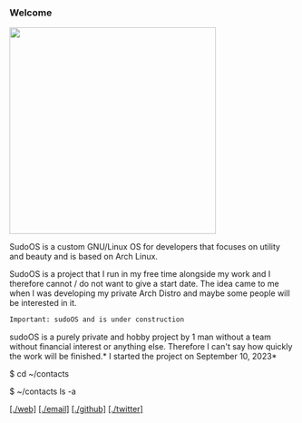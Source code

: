 ### Welcome

<img src="https://forum.sudo.tf/images/roundo/darko/roundo-darko-logo.png" title="" alt="" width="364"> 

SudoOS is a custom GNU/Linux OS for developers that focuses on utility and beauty and is based on Arch Linux.

SudoOS is a project that I run in my free time alongside my work and I therefore cannot / do not want to give a start date. The idea came to me when I was developing my 
private Arch Distro and maybe some people will be interested in it.

```txt
Important: sudoOS and is under construction
```

sudoOS is a purely private and hobby project by 1 man without a team without financial interest or anything else. Therefore I can't say how quickly the work will be finished.* I started the project on September 10, 2023*

$ cd ~/contacts

$ ~/contacts  ls -a

[[./web]](https://sudo.tf) [[./email]](mailto:sudo@sudo.tf) [[./github]](https://github.com/sudoworld) [[./twitter]](https://twitter.com/_sudo1_)
